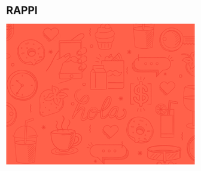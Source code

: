 <h1 class="title-home fadeIn" font-family= "Conv_Steady" color="white"> RAPPI </h1>

![](assets/imgs/back.png)
